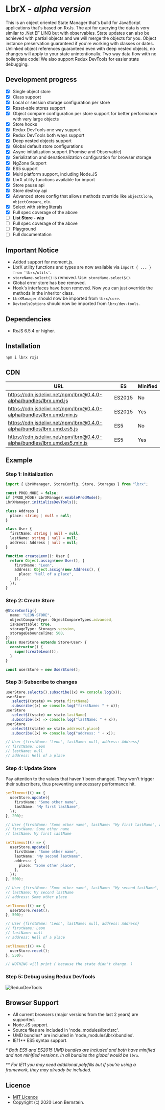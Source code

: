 # LbrX - _alpha version_

This is an object oriented State Manager that's build for JavaScript applications that's based on RxJs. The api for querying the data is very similar to .Net EF LINQ but with observables. State updates can also be achieved with partial objects and we will merge the objects for you. Object instance preservation guaranteed if you're working with classes or dates. Unlinked object references guaranteed even with deep nested objects, no changes will apply to your state unintentionally. Two way data flow with no boilerplate code! We also support Redux DevTools for easier state debugging.

## Development progress

- [x] Single object store
- [x] Class support
- [x] Local or session storage configuration per store
- [x] Reset-able stores support
- [x] Object compare configuration per store support for better performance with very large objects
- [x] Store hooks
- [x] Redux DevTools one way support
- [x] Redux DevTools both ways support
- [x] Deep nested objects support
- [x] Global default store configurations
- [x] Async initialization support (Promise and Observable)
- [x] Serialization and denationalization configuration for browser storage
- [x] NgZone Support
- [x] ES5 support
- [x] Multi platform support, including Node.JS
- [x] LbrX utility functions available for import
- [x] Store pause api
- [x] Store destroy api
- [x] Advanced store config that allows methods override like `objectClone`, `objectCompare`, etc.
- [x] Select with string literals
- [x] Full spec coverage of the above
- [ ] **List Store - wip**
- [ ] Full spec coverage of the above
- [ ] Playground
- [ ] Full documentation

## Important Notice

- Added support for moment.js.
- LbrX utility functions and types are now available via `import { ... } from 'lbrx/utils'`.
- `storeName.select()` is removed. Use: `storeName.select$()`.
- Global error store has bee removed.
- Hook's interfaces have been removed. Now you can just override the methods in the inheritor class.
- `LbrXManager` should now be imported from `lbrx/core`.
- `DevtoolsOptions` should now be imported from `lbrx/dev-tools`.

## Dependencies

- RxJS 6.5.4 or higher.

## Installation

```bach
npm i lbrx rxjs
```

## CDN

| URL                                                                         | ES     | Minified |
| --------------------------------------------------------------------------- | ------ | -------- |
| <https://cdn.jsdelivr.net/npm/lbrx@0.4.0-alpha/bundles/lbrx.umd.js>         | ES2015 | No       |
| <https://cdn.jsdelivr.net/npm/lbrx@0.4.0-alpha/bundles/lbrx.umd.min.js>     | ES2015 | Yes      |
| <https://cdn.jsdelivr.net/npm/lbrx@0.4.0-alpha/bundles/lbrx.umd.es5.js>     | ES5    | No       |
| <https://cdn.jsdelivr.net/npm/lbrx@0.4.0-alpha/bundles/lbrx.umd.es5.min.js> | ES5    | Yes      |

## Example

### Step 1: Initialization

```typescript
import { LbrXManager, StoreConfig, Store, Storages } from "lbrx";

const PROD_MODE = false;
if (PROD_MODE) LbrXManager.enableProdMode();
LbrXManager.initializeDevTools();

class Address {
  place: string | null = null;
}

class User {
  firstName: string | null = null;
  lastName: string | null = null;
  address: Address | null = null;
}

function createLeon(): User {
  return Object.assign(new User(), {
    firstName: "Leon",
    address: Object.assign(new Address(), {
      place: "Hell of a place",
    }),
  });
}
```

### Step 2: Create Store

```typescript
@StoreConfig({
  name: "LEON-STORE",
  objectCompareType: ObjectCompareTypes.advanced,
  isResettable: true,
  storageType: Storages.session,
  storageDebounceTime: 500,
})
class UserStore extends Store<User> {
  constructor() {
    super(createLeon());
  }
}

const userStore = new UserStore();
```

### Step 3: Subscribe to changes

```typescript
userStore.select$().subscribe((x) => console.log(x));
userStore
  .select$((state) => state.firstName)
  .subscribe((x) => console.log("firstName: " + x));
userStore
  .select$((state) => state.lastName)
  .subscribe((x) => console.log("lastName: " + x));
userStore
  .select$((state) => state.address?.place)
  .subscribe((x) => console.log("address: " + x));

// User {firstName: "Leon", lastName: null, address: Address}
// firstName: Leon
// lastName: null
// address: Hell of a place
```

### Step 4: Update Store

Pay attention to the values that haven't been changed. They won't trigger their subscribers, thus preventing unnecessary performance hit.

```typescript
setTimeout(() => {
  userStore.update({
    firstName: "Some other name",
    lastName: "My first lastName",
  });
}, 200);

// User {firstName: "Some other name", lastName: "My first lastName", address: Address}
// firstName: Some other name
// lastName: My first lastName

setTimeout(() => {
  userStore.update({
    firstName: "Some other name",
    lastName: "My second lastName",
    address: {
      place: "Some other place",
    },
  });
}, 500);

// User {firstName: "Some other name", lastName: "My second lastName", address: Address}
// lastName: My second lastName
// address: Some other place

setTimeout(() => {
  userStore.reset();
}, 500);

// User {firstName: "Leon", lastName: null, address: Address}
// firstName: Leon
// lastName: null
// address: Hell of a place

setTimeout(() => {
  userStore.reset();
}, 550);

// NOTHING will print ( because the state didn't change. )
```

### Step 5: Debug using Redux DevTools

![ReduxDevTools](https://lh3.googleusercontent.com/8OTs0-DeqWlIGDU67xmLJCFm3gB2QVilTpUzpt3R_p-5BwS3Utam1VB18kIodxBxckO_CVUt-Ydpl41fJ4pAVspGvC0qWt8Xh3qRKUZweKTEFjQlhPvoep3xHcLSWFUj-RYJ7EeiyQ=w2400)

## Browser Support

- All current browsers (major versions from the last 2 years) are supported.
- Node.JS support.
- Source files are included in 'node_modules\lbrx\src'.
- UMD bundles\* are included in 'node_modules\lbrx\bundles'.
- IE11\*\* ES5 syntax support.

_\* Both ES5 and ES2015 UMD bundles are included and both have minified and non minified versions. In all bundles the global would be `lbrx`._

_\*\* For IE11 you may need additional polyfills but if you're using a framework, they may already be included._

## Licence

- [MIT Licence](https://github.com/LbJS/LbrX/blob/master/LICENSE)
- Copyright (c) 2020 Leon Bernstein.
